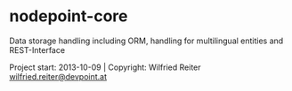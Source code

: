 nodepoint-core
==============

Data storage handling including ORM, handling for multilingual entities and REST-Interface

Project start: 2013-10-09 | Copyright: Wilfried Reiter wilfried.reiter@devpoint.at
